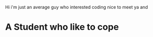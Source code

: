 Hi i'm just an average guy who interested coding nice to meet ya and
<h1>A Student who like to cope</h1>
<!---
Siv3rn/Siv3rn is a ✨ special ✨ repository because its `README.md` (this file) appears on your GitHub profile.
You can click the Preview link to take a look at your changes.
--->
